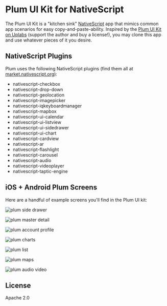 # Plum UI Kit for NativeScript

The Plum UI Kit is a "kitchen sink" [NativeScript](https://www.nativescript.org/) app that mimics common app scenarios for easy copy-and-paste-ability. Inspired by the [Plum UI Kit on Uplabs](https://www.uplabs.com/posts/plum-ios-ui-kit-kit) (support the author and buy a license!), you may clone this app and use whatever pieces of it you desire.

## NativeScript Plugins

Plum uses the following NativeScript plugins (find them all at [market.nativescript.org](https://market.nativescript.org)):

- nativescript-checkbox
- nativescript-drop-down
- nativescript-geolocation
- nativescript-imagepicker
- nativescript-iqkeyboardmanager
- nativescript-mapbox
- nativescript-ui-calendar
- nativescript-ui-listview
- nativescript-ui-sidedrawer
- nativescript-ui-chart
- nativescript-cardview
- nativescript-ar
- nativescript-flashlight
- nativescript-carousel
- nativescript-audio
- nativescript-videoplayer
- nativescript-taptic-engine

## iOS + Android Plum Screens

Here are a handful of example screens you'll find in the Plum UI kit:

![plum side drawer](https://raw.githubusercontent.com/rdlauer/articles/master/nativescript/plum/plum-drawer.png)

![plum master detail](https://raw.githubusercontent.com/rdlauer/articles/master/nativescript/plum/plum-masterdetail.png)

![plum account profile](https://raw.githubusercontent.com/rdlauer/articles/master/nativescript/plum/plum-account.png)

![plum charts](https://raw.githubusercontent.com/rdlauer/articles/master/nativescript/plum/plum-chart.png)

![plum list](https://raw.githubusercontent.com/rdlauer/articles/master/nativescript/plum/plum-list.png)

![plum maps](https://raw.githubusercontent.com/rdlauer/articles/master/nativescript/plum/plum-maps.png)

![plum audio video](https://raw.githubusercontent.com/rdlauer/articles/master/nativescript/plum/plum-audio-video.png)

## License

Apache 2.0
